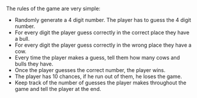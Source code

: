 The rules of the game are very simple:
  - Randomly generate a 4 digit number. The player has to guess the 4 digit number.
  - For every digit the player guess correctly in the correct place they have a bull.
  -  For every digit the player guess correctly in the wrong place they have a cow.
  -  Every time the player makes a guess, tell them how many cows and bulls they have.
  - Once the player guesses the correct number, the player wins.
  - The player has 10 chances, if he run out of them, he loses the game.
  - Keep track of the number of guesses the player makes throughout the game and tell the player at the end.
  